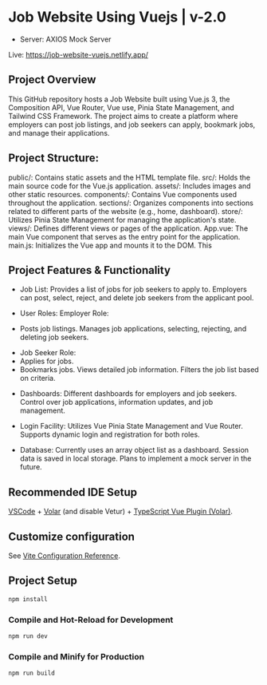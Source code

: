 # Job Website Using Vuejs | v-2.0

- Server: AXIOS Mock Server

Live: https://job-website-vuejs.netlify.app/

## Project Overview

This GitHub repository hosts a Job Website built using Vue.js 3, the Composition API, Vue Router, Vue use, Pinia State Management, and Tailwind CSS Framework. The project aims to create a platform where employers can post job listings, and job seekers can apply, bookmark jobs, and manage their applications.

## Project Structure:

public/: Contains static assets and the HTML template file.
src/: Holds the main source code for the Vue.js application.
assets/: Includes images and other static resources.
components/: Contains Vue components used throughout the application.
sections/: Organizes components into sections related to different parts of the website (e.g., home, dashboard).
store/: Utilizes Pinia State Management for managing the application's state.
views/: Defines different views or pages of the application.
App.vue: The main Vue component that serves as the entry point for the application.
main.js: Initializes the Vue app and mounts it to the DOM.
This

## Project Features & Functionality

- Job List:
  Provides a list of jobs for job seekers to apply to.
  Employers can post, select, reject, and delete job seekers from the applicant pool.

- User Roles:
  Employer Role:

- Posts job listings.
  Manages job applications, selecting, rejecting, and deleting job seekers.

* Job Seeker Role:
* Applies for jobs.
* Bookmarks jobs.
  Views detailed job information.
  Filters the job list based on criteria.

- Dashboards:
  Different dashboards for employers and job seekers.
  Control over job applications, information updates, and job management.

- Login Facility:
  Utilizes Vue Pinia State Management and Vue Router.
  Supports dynamic login and registration for both roles.

- Database:
  Currently uses an array object list as a dashboard.
  Session data is saved in local storage.
  Plans to implement a mock server in the future.

## Recommended IDE Setup

[VSCode](https://code.visualstudio.com/) + [Volar](https://marketplace.visualstudio.com/items?itemName=Vue.volar) (and disable Vetur) + [TypeScript Vue Plugin (Volar)](https://marketplace.visualstudio.com/items?itemName=Vue.vscode-typescript-vue-plugin).

## Customize configuration

See [Vite Configuration Reference](https://vitejs.dev/config/).

## Project Setup

```sh
npm install
```

### Compile and Hot-Reload for Development

```sh
npm run dev
```

### Compile and Minify for Production

```sh
npm run build
```
